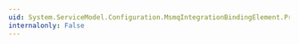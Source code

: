 ```yaml
---
uid: System.ServiceModel.Configuration.MsmqIntegrationBindingElement.Properties
internalonly: False
---
```

